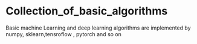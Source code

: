 # Collection_of_basic_algorithms
Basic machine Learning and deep learning algorithms are implemented by numpy, sklearn,tensroflow , pytorch and so on
